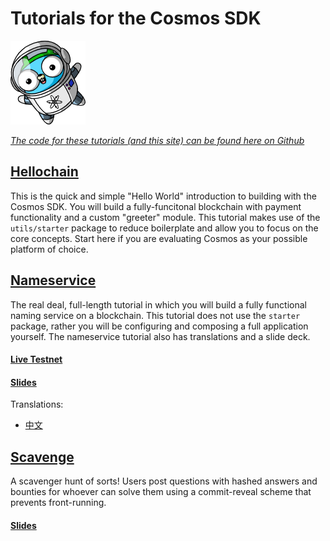 # Tutorials for the Cosmos SDK

!["Greetings Cosmonauts"](./hellochain/space.png)

_[The code for these tutorials (and this site) can be found here on Github](https://www.github.com/cosmos/sdk-tutorials)_

## [Hellochain](./hellochain/tutorial/00-intro.md)

This is the quick and simple "Hello World" introduction to building with the Cosmos SDK. You will build a fully-funcitonal blockchain with payment functionality and a custom "greeter" module. This tutorial makes use of the `utils/starter` package to reduce boilerplate and allow you to focus on the core concepts. Start here if you are evaluating Cosmos as your possible platform of choice.

## [Nameservice](./nameservice/tutorial/00-intro.md)

The real deal, full-length tutorial in which you will build a fully functional naming service on a blockchain. This tutorial does not use the `starter` package, rather you will be configuring and composing a full application yourself.
The nameservice tutorial also has translations and a slide deck. 
#### [Live Testnet](https://talkshop.name)
#### [Slides](https://docs.google.com/presentation/d/1aCMAdkVY-gfgnGNPTygwVk3o68czPQ_VYfvdMy9Ek5Q/edit?usp=sharing)

Translations:

- [中文](./nameservice/README_cn.md)

### 

## [Scavenge](./scavenge/tutorial/01-background.md)

A scavenger hunt of sorts! Users post questions with hashed answers and bounties for whoever can solve them using a commit-reveal scheme that prevents front-running.

#### [Slides](https://docs.google.com/presentation/d/1UG_Zi2FxMSWTmRBFhc4exXlJssAPasTq28cpTCHX2Ks/edit?usp=sharing)

